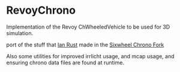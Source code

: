 # RevoyChrono

Implementation of the Revoy ChWheeledVehicle to be used for 3D simulation.

port of the stuff that [Ian Rust](ian@sixwheel.com) made in the [Sixwheel Chrono Fork](github.com/sixwheel-inc/projectchrono)

Also some utilities for improved irrlicht usage, and mcap usage, and ensuring chrono data files are found at runtime.

